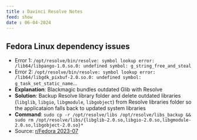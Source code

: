 ```yaml
---
title : Davinci Resolve Notes
feed: show
date : 06-04-2024
---
```


## Fedora Linux dependency issues

- Error 1: `/opt/resolve/bin/resolve: symbol lookup error: /lib64/libpango-1.0.so.0: undefined symbol: g_string_free_and_steal`
- Error 2: `/opt/resolve/bin/resolve: symbol lookup error: /lib64/libgdk_pixbuf-2.0.so.0: undefined symbol: g_task_set_static_name`...
- **Explanation**: Blackmagic bundles outdated Glib with Resolve
- **Solution**: Backup Resolve library folder and delete outdated libraries (`libglib`, `libgio`, `libgmodule`, `libgobject`) from Resolve libraries folder so the applicataion falls back to updated system libraries
- **Command**: `sudo cp -r /opt/resolve/libs /opt/resolve/libs_backup && sudo rm /opt/resolve/libs/{libglib-2.0.so,libgio-2.0.so,libgmodule-2.0.so,libgobject-2.0.so}*`
- Source: [r/Fedora 2023-07](https://www.reddit.com/r/Fedora/comments/12z32r1/davinci_resolve_libpango_undefined_symbol_g/)
